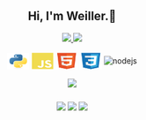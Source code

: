 ###

<div>
  <h2 align="center">Hi, I'm Weiller.</a>🖖</h2>
</div>

<div align="center">
  <a href="https://github.com/weillercarvalho">
    <img height="150em" src="https://github-readme-stats.vercel.app/api?username=weillercarvalho&count_private=true&include_all_commits=true&show_icons=true&theme=onedark&hide_border=false&show_owner=true"/>
    <img height="150em" src="https://github-readme-stats.vercel.app/api/top-langs/?username=weillercarvalho&theme=onedark&hide_border=false&&layout=compact"/>
  </a>
</div>

<div align="center" valign="top"><br>
  <img align="center" alt="Python" height="30" width="40" src="https://raw.githubusercontent.com/devicons/devicon/master/icons/python/python-original.svg">
  <img align="center" alt="Js" height="30" width="40" src="https://raw.githubusercontent.com/devicons/devicon/master/icons/javascript/javascript-plain.svg">
  <img align="center" alt="HTML" height="30" width="40" src="https://raw.githubusercontent.com/devicons/devicon/master/icons/html5/html5-original.svg">
  <img align="center" alt="CSS" height="30" width="40" src="https://raw.githubusercontent.com/devicons/devicon/master/icons/css3/css3-original.svg">
  <img align="center" alt="nodejs" height="30" width="40" src="https://cdn.worldvectorlogo.com/logos/nodejs-icon.svg">
</div><br>

<div align="center">
  <img src="https://profile-counter.glitch.me/weillercarvalho/count.svg?"  />
</div>

###

<div align="center">
  
  <a href="https://linktr.ee/weillercarvalho" target="_blank"><img src="https://img.shields.io/badge/-LINKTREE-brightgreen" target="_blank"></a>
  <a href="https://www.linkedin.com/in/weillercarvalho/" target="_blank"><img src="https://img.shields.io/badge/-LINKEDIN-blue" target="_blank"></a>
  <a href="https://weillercarvalho.com/" target="_blank"><img src="https://img.shields.io/badge/-WEBSITE-lightgrey" target="_blank"></a> 
</div>



<div align="center">
